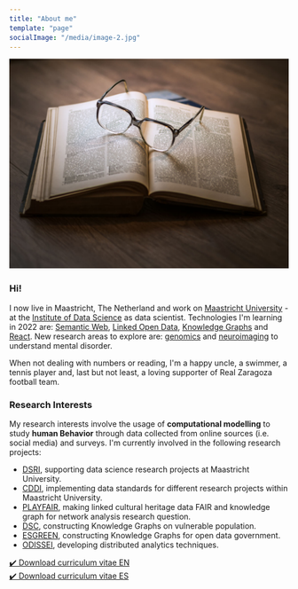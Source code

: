 ```yaml
---
title: "About me"
template: "page"
socialImage: "/media/image-2.jpg"
---
```


![Donec eu libero sit amet quam egestas semper. Aenean ultricies mi vitae est. Mauris placerat eleifend leo. Quisque sit amet est et sapien ullamcorper pharetra. Vestibulum erat wisi, condimentum sed, commodo vitae, ornare sit amet, wisi.](/media/image-4.jpg)


### Hi!

I now live in Maastricht, The Netherland and work on [Maastricht University](https://www.maastrichtuniversity.nl/p70069673) - at the [Institute of Data Science](https://www.maastrichtuniversity.nl/research/institute-data-science) as data scientist. Technologies I'm learning in 2022 are: [Semantic Web](https://en.wikipedia.org/wiki/Semantic_Web), [Linked Open Data](https://en.wikipedia.org/wiki/Linked_data), [Knowledge Graphs](https://en.wikipedia.org/wiki/Knowledge_graph) and [React](https://en.wikipedia.org/wiki/React_(web_framework)). New research areas to explore are: [genomics]() and [neuroimaging]() to understand mental disorder.

When not dealing with numbers or reading, I'm a happy uncle, a swimmer, a tennis player and, last but not least, a loving supporter of Real Zaragoza football team.

### Research Interests
My research interests involve the usage of **computational modelling** to study **human Behavior** through data collected from online sources (i.e. social media) and surveys. I'm currently involved in the following research projects:

* [DSRI](dsri.maastrichtuniversity.nl/), supporting data science research projects at Maastricht University.
* [CDDI](https://library.maastrichtuniversity.nl/research-support/rdm/cddi/), implementing data standards for different research projects within Maastricht University.
* [PLAYFAIR](https://github.com/MaastrichtU-IDS/play-fair), making linked cultural heritage data FAIR and knowledge graph for network analysis research question.
* [DSC](https://datasharingcoalition.eu/2022/qa-with-maastricht-university-institute-of-data-science/), constructing Knowledge Graphs on vulnerable population.
* [ESGREEN](https://github.com/carlosug/greencity-ontology), constructing Knowledge Graphs for open data government.
* [ODISSEI](https://odissei-data.nl/en/work-streams/en-laboratory/#pht), developing distributed analytics techniques.

<div class="text-center m-top-50">
    <a class="btn line-btn-dark btn-icon btn-radius" href="/media/CV.pdf" title=""<i class="fa fa-download" download></i>✔️ Download curriculum vitae EN</a>
</div>

<div class="text-center m-top-50">
    <a class="btn line-btn-dark btn-icon btn-radius" href="/media/CV-ES.pdf" title=""<i class="fa fa-download" download></i>✔️ Download curriculum vitae ES</a>
</div>

